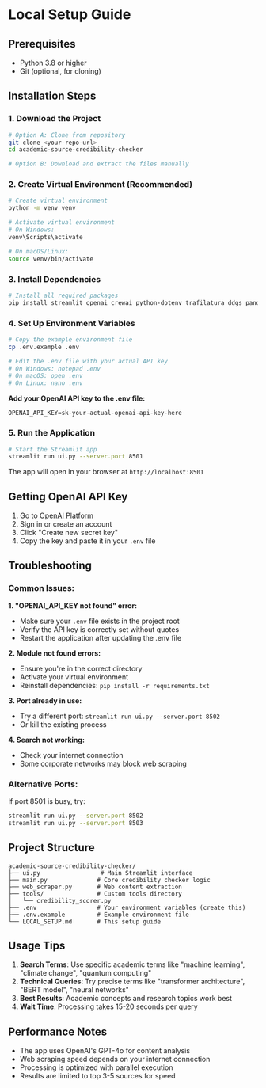 # Local Setup Guide

## Prerequisites

- Python 3.8 or higher
- Git (optional, for cloning)

## Installation Steps

### 1. Download the Project
```bash
# Option A: Clone from repository
git clone <your-repo-url>
cd academic-source-credibility-checker

# Option B: Download and extract the files manually
```

### 2. Create Virtual Environment (Recommended)
```bash
# Create virtual environment
python -m venv venv

# Activate virtual environment
# On Windows:
venv\Scripts\activate

# On macOS/Linux:
source venv/bin/activate
```

### 3. Install Dependencies
```bash
# Install all required packages
pip install streamlit openai crewai python-dotenv trafilatura ddgs pandas plotly requests crewai-tools
```

### 4. Set Up Environment Variables
```bash
# Copy the example environment file
cp .env.example .env

# Edit the .env file with your actual API key
# On Windows: notepad .env
# On macOS: open .env
# On Linux: nano .env
```

**Add your OpenAI API key to the .env file:**
```
OPENAI_API_KEY=sk-your-actual-openai-api-key-here
```

### 5. Run the Application
```bash
# Start the Streamlit app
streamlit run ui.py --server.port 8501
```

The app will open in your browser at `http://localhost:8501`

## Getting OpenAI API Key

1. Go to [OpenAI Platform](https://platform.openai.com/api-keys)
2. Sign in or create an account
3. Click "Create new secret key"
4. Copy the key and paste it in your `.env` file

## Troubleshooting

### Common Issues:

**1. "OPENAI_API_KEY not found" error:**
- Make sure your `.env` file exists in the project root
- Verify the API key is correctly set without quotes
- Restart the application after updating the .env file

**2. Module not found errors:**
- Ensure you're in the correct directory
- Activate your virtual environment
- Reinstall dependencies: `pip install -r requirements.txt`

**3. Port already in use:**
- Try a different port: `streamlit run ui.py --server.port 8502`
- Or kill the existing process

**4. Search not working:**
- Check your internet connection
- Some corporate networks may block web scraping

### Alternative Ports:
If port 8501 is busy, try:
```bash
streamlit run ui.py --server.port 8502
streamlit run ui.py --server.port 8503
```

## Project Structure
```
academic-source-credibility-checker/
├── ui.py                 # Main Streamlit interface
├── main.py              # Core credibility checker logic
├── web_scraper.py       # Web content extraction
├── tools/               # Custom tools directory
│   └── credibility_scorer.py
├── .env                 # Your environment variables (create this)
├── .env.example         # Example environment file
└── LOCAL_SETUP.md       # This setup guide
```

## Usage Tips

1. **Search Terms**: Use specific academic terms like "machine learning", "climate change", "quantum computing"
2. **Technical Queries**: Try precise terms like "transformer architecture", "BERT model", "neural networks"
3. **Best Results**: Academic concepts and research topics work best
4. **Wait Time**: Processing takes 15-20 seconds per query

## Performance Notes

- The app uses OpenAI's GPT-4o for content analysis
- Web scraping speed depends on your internet connection
- Processing is optimized with parallel execution
- Results are limited to top 3-5 sources for speed
